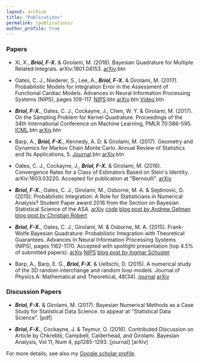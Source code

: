 ```yaml
---
layout: archive
title: "Publications"
permalink: /publications/
author_profile: true
---
```



### Papers

* Xi, X., ***Briol, F-X.*** & Girolami, M. (2018). Bayesian Quadrature for Multiple Related Integrals. arXiv:1801.04153. 
[arXiv](https://arxiv.org/abs/1801.04153).btn

* Oates, C. J., Niederer, S., Lee, A., ***Briol, F-X.*** & Girolami, M. (2017). Probabilistic Models for Integration Error in the Assessment of Functional Cardiac Models. Advances in Neural Information Processing Systems (NIPS), pages 109-117. 
[NIPS](https://papers.nips.cc/paper/6616-probabilistic-models-for-integration-error-in-the-assessment-of-functional-cardiac-models).btn [arXiv](https://arxiv.org/abs/1606.06841).btn [Video](https://www.youtube.com/watch?v=SrrO4OxydO0&feature=youtu.be).btn

* ***Briol, F-X.***, Oates, C. J., Cockayne, J., Chen, W. Y. & Girolami, M. (2017). On the Sampling Problem for Kernel Quadrature. Proceedings of the 34th International Conference on Machine Learning, PMLR 70:586-595. 
[ICML](http://proceedings.mlr.press/v70/briol17a.html).btn [arXiv](https://arxiv.org/abs/1706.03369).btn 
    
* Barp, A., ***Briol, F-X.***, Kennedy, A. D. & Girolami, M. (2017). Geometry and Dynamics for Markov Chain Monte Carlo. Annual Review of Statistics and Its Applications, 5.
[Journal](www.annualreviews.org/doi/abs/10.1146/annurev-statistics-031017-100141).btn [arXiv](https://arxiv.org/abs/1705.02891).btn

* Oates, C. J., Cockayne, J., ***Briol, F-X.*** & Girolami, M. (2016). Convergence Rates for a Class of Estimators Based on Stein's Identity. arXiv:1603.03220. Accepted for publication at "Bernoulli". [arXiv](https://arxiv.org/abs/1603.03220)
    
* ***Briol, F-X.***, Oates, C. J., Girolami, M., Osborne, M. A. & Sejdinovic, D. (2015). Probabilistic Integration: A Role for Statisticians in Numerical Analysis? Student Paper award 2016 from the Section on Bayesian Statistical Science of the ASA. [arXiv](https://arxiv.org/abs/1512.00933) [code](www.warwick.ac.uk/fxbriol/probabilistic_integration/code_pi_mar16.zip) [blog post by Andrew Gelman](http://andrewgelman.com/2015/12/07/28279/) [blog post by Christian Robert](https://xianblog.wordpress.com/2015/12/17/je-suis-revenu-de-montreal-nips-2015/)
    
* ***Briol, F-X.***, Oates, C. J., Girolami, M. & Osborne, M. A. (2015). Frank-Wolfe Bayesian Quadrature: Probabilistic Integration with Theoretical Guarantees. Advances In Neural Information Processing Systems (NIPS), pages 1162-1170. Accepted with spotlight presentation (top 4.5% of submitted papers).
[arXiv](https://arxiv.org/abs/1506.02681) [NIPS](https://papers.nips.cc/paper/5749-frank-wolfe-bayesian-quadrature-probabilistic-integration-with-theoretical-guarantees) [blog post by Ingmar Schuster](https://ingmarschuster.wordpress.com/2015/10/26/frank-wolfe-bayesian-quadrature/)
    
* Barp, A., Barp, E. G., ***Briol, F-X.*** & Ueltschi, D. (2015). A numerical study of the 3D random interchange and random loop models. Journal of Physics A: Mathematical and Theoretical, 48(34). [journal](http://iopscience.iop.org/article/10.1088/1751-8113/48/34/345002/meta) [arXiv](https://arxiv.org/abs/1505.00983) 

### Discussion Papers

* ***Briol, F-X.*** & Girolami, M. (2017). Bayesian Numerical Methods as a Case Study for Statistical Data Science. to appear at "Statistical Data Science". [pdf]

* ***Briol, F-X.***, Cockayne, J. & Teymur, O. (2016). Contributed Discussion on Article by Chkrebtii, Campbell, Calderhead, and Girolami. Bayesian Analysis, Vol 11, Num 4, pp1285-1293. [journal] [arXiv]

For more details, see also my [Google scholar profile](https://scholar.google.co.uk/citations?user=yLBYtAwAAAAJ&hl=en).